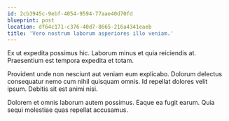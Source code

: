 ```yaml
---
id: 2cb3945c-9ebf-4054-9594-77aae40d70fd
blueprint: post
location: df64c171-c376-40d7-8665-216a4341eaeb
title: 'Vero nostrum laborum asperiores illo veniam.'
---
```

Ex ut expedita possimus hic. Laborum minus et quia reiciendis at. Praesentium est tempora expedita et totam.

Provident unde non nesciunt aut veniam eum explicabo. Dolorum delectus consequatur nemo cum nihil quisquam omnis. Id repellat dolores velit ipsum. Debitis sit est animi nisi.

Dolorem et omnis laborum autem possimus. Eaque ea fugit earum. Quia sequi molestiae quas repellat accusamus.